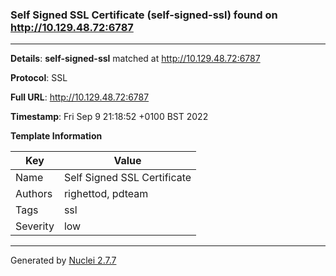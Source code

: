 ### Self Signed SSL Certificate (self-signed-ssl) found on http://10.129.48.72:6787
---
**Details**: **self-signed-ssl**  matched at http://10.129.48.72:6787

**Protocol**: SSL

**Full URL**: http://10.129.48.72:6787

**Timestamp**: Fri Sep 9 21:18:52 +0100 BST 2022

**Template Information**

| Key | Value |
|---|---|
| Name | Self Signed SSL Certificate |
| Authors | righettod, pdteam |
| Tags | ssl |
| Severity | low |


---
Generated by [Nuclei 2.7.7](https://github.com/projectdiscovery/nuclei)